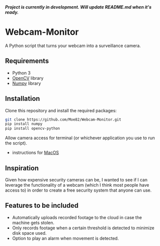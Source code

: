 ***Project is currently in development. Will update README.md when it's ready.***
# Webcam-Monitor

A Python script that turns your webcam into a surveillance camera.  

## Requirements 
- Python 3
- [OpenCV](https://pypi.org/project/opencv-python/) library
- [Numpy](https://pypi.org/project/numpy/) library

## Installation 
Clone this repository and install the required packages:
```bash
git clone https://github.com/Moe82/Webcam-Monitor.git
pip install numpy
pip install opencv-python
``` 
Allow camera access for terminal (or whichever application you use to run the script).
 - instructions for [MacOS](https://apple.stackexchange.com/questions/360851/add-access-to-the-macbook-camera-for-the-terminal-application)

## Inspiration
Given how expensive security cameras can be, I wanted to see if I can leverage the functionality of a webcam (which I think most people have access to) in order to create a free security system that anyone can use.

## Features to be included
- Automatically uploads recorded footage to the cloud in case the machine gets stolen.
- Only records footage when a certain threshold is detected to minimize disk space used.
- Option to play an alarm when movement is detected. 

